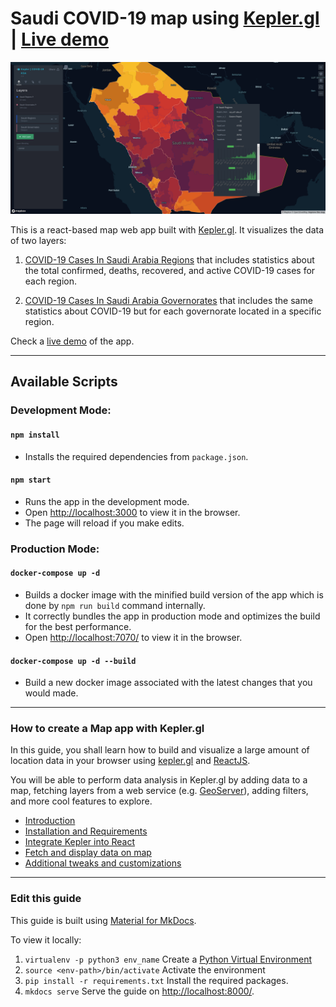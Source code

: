 # Saudi COVID-19 map using [Kepler.gl](https://kepler.gl/) | [Live demo](http://kepler-covid.mapsaudi.com/)

[![Saudi Kepler's map](docs/imgs/saudi_kepler_map.png "Go to Saudi Kepler's map")](http://kepler-covid.mapsaudi.com/)

This is a react-based map web app built with [Kepler.gl](http://kepler.gl/). It visualizes the data of two layers:
1. [COVID-19 Cases In Saudi Arabia Regions](http://mapsaudi.com/layers/geonode_data:geonode:r) that includes statistics about the total confirmed, deaths, recovered, and active COVID-19 cases for each region.

2. [COVID-19 Cases In Saudi Arabia Governorates](http://mapsaudi.com/layers/geonode_data:geonode:sagov) that includes the same statistics about COVID-19 but for each governorate located in a specific region.

Check a [live demo](http://kepler-covid.mapsaudi.com/) of the app.

***

## Available Scripts

### **Development Mode:**

#### `npm install`
- Installs the required dependencies from `package.json`.

#### `npm start`
- Runs the app in the development mode.<br />
- Open [http://localhost:3000](http://localhost:3000) to view it in the browser.
- The page will reload if you make edits.


### **Production Mode:**

#### `docker-compose up -d`
- Builds a docker image with the minified build version of the app which is done by `npm run build` command internally.
- It correctly bundles the app in production mode and optimizes the build for the best performance.
- Open [http://localhost:7070/](http://localhost:7070/) to view it in the browser.

#### `docker-compose up -d --build`
- Build a new docker image associated with the latest changes that you would made.

***

### **How to create a Map app with Kepler.gl**

In this guide, you shall learn how to build and visualize a large amount of location data in your browser using [kepler.gl](https://kepler.gl/) and [ReactJS](https://reactjs.org/).

You will be able to perform data analysis in Kepler.gl by adding data to a map, fetching layers from a web service (e.g. [GeoServer](http://geoserver.org/)), adding filters, and more cool features to explore.

* [Introduction](docs/index.md)
* [Installation and Requirements](docs/installation.md)
* [Integrate Kepler into React](docs/integrateKepler.md)
* [Fetch and display data on map](docs/display-data-on-map.md)
* [Additional tweaks and customizations](docs/additional-tweaks.md)

***

### **Edit this guide**

This guide is built using [Material for MkDocs](https://squidfunk.github.io/mkdocs-material/).

To view it locally:
1. `virtualenv -p python3 env_name` Create a [Python Virtual Environment](https://packaging.python.org/guides/installing-using-pip-and-virtual-environments/)
2. `source <env-path>/bin/activate` Activate the environment
3. `pip install -r requirements.txt` Install the required packages.
4. `mkdocs serve` Serve the guide on [http://localhost:8000/](http://localhost:8000/).
